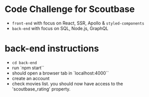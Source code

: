 # Code Challenge for Scoutbase

- `front-end` with focus on React, SSR, Apollo & `styled-components`
- `back-end` with focus on SQL, Node.js, GraphQL

# back-end instructions
- `cd back-end`
- run `npm start``
- should open a browser tab in `localhost:4000``
- create an account
- check movies list. you should now have access to the 'scoutbase_rating' property.
